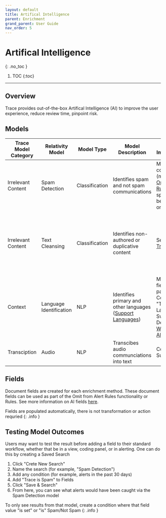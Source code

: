 ```yaml
---
layout: default
title: Artifical Intelligence
parent: Enrichment
grand_parent: User Guide
nav_order: 5
---
```


# Artifical Intelligence
{: .no_toc }

1. TOC
{:toc}

---

## Overview

Trace provides out-of-the-box Artifical Intelligence (AI) to improve the user experience, reduce review time, pinpoint risk. 

## Models

| **Trace Model Category** | **Relativity Model**    | **Model Type** | **Model Description**                          |**Model Implementation**                     | **Model Fields** |
| ------------------------ | ------------------------| ---------------| -----------------------------------------------| --------------------------------------------|---------------|
| Irrelevant Content       | Spam Detection          | Classification | Identifies spam and not spam communications    | Map field to coding panel (must add to [Omit from Alert Rules](https://relativitydev.github.io/relativity-trace-documentation/docs/administrator_guide/alerting/omit_from_alert_rules.html) to prevent spam from being alerted on) |Trace Is Spam|
| Irrelevant Content       | Text Cleansing          | Classification | Identifies non-authored or duplicative content | See [Data Transformations](https://relativitydev.github.io/relativity-trace-documentation/docs/administrator_guide/enrichment/data_transforms.html#ai-extracted-text-cleansing-data-transformation) |Trace Primary Language, Trace Other Languages, Trace Language Switching Detected|
| Context                  | Language Identification | NLP            | Identifies primary and other languages ([Support Languages](https://help.relativity.com/RelativityOne/Content/Solutions/Supported_languages_matrix.htm))        | Map desired fields to coding panel, view, etc. Could add "Trace Language Switching Detected" to a [Worfklow](https://relativitydev.github.io/relativity-trace-documentation/docs/administrator_guide/workflow_rules.html) or [Alert Rule](https://relativitydev.github.io/relativity-trace-documentation/docs/administrator_guide/alerting/alert_rules.html).|             |
| Transciption             | Audio                   | NLP            | Transcibes audio communciations into text      | Contact Trace Support                       |             |

## Fields
Document fields are created for each enrichment method. These document fields can be used as part of the Omit from Alert Rules functionality or Rules. See more information on AI fields [here](https://relativitydev.github.io/relativity-trace-documentation/docs/administrator_guide/fields.html).

Fields are populated automatically, there is not transformation or action requried
{: .info }

## Testing Model Outcomes

Users may want to test the result before adding a field to their standard workflow, whether that be in a view, coding panel, or in alerting. One can do this by creating a Saved Search

1. Click "Crete New Search"
2. Name the search (for example, "Spam Detection")
3. Add any condition (for example, alerts in the past 30 days)
4. Add "Trace is Spam" to Fields
5. Click "Save & Search"
6. From here, you can see what alerts would have been caught via the Spam Detection model

To only see results from that model, create a condition where that field value "is set" or "is" Spam/Not Spam
{: .info }
